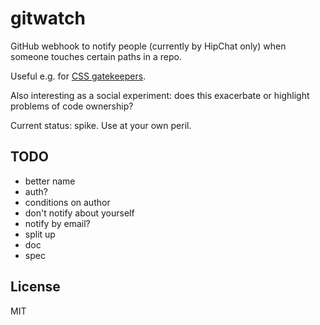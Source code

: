 # gitwatch

GitHub webhook to notify people (currently by HipChat only) when someone touches certain paths in a repo.

Useful e.g. for [CSS gatekeepers](http://www.slideshare.net/Codemotion/ui-realigning-refactoring-by-jina-bolton).

Also interesting as a social experiment: does this exacerbate or highlight problems of code ownership?

Current status: spike. Use at your own peril.

## TODO

* better name
* auth?
* conditions on author
* don't notify about yourself
* notify by email?
* split up
* doc
* spec

## License

MIT
